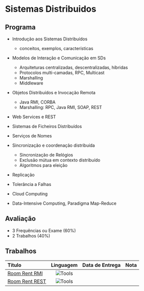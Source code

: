 # Sistemas Distribuidos

## Programa

- Introdução aos Sistemas Distribuídos
    - conceitos, exemplos, características
    
- Modelos de Interação e Comunicação em SDs
    - Arquiteturas centralizadas, descentralizadas, híbridas
    - Protocolos multi-camadas, RPC, Multicast
    - Marshalling
    - Middleware

- Objetos Distribuídos e Invocação Remota
    - Java RMI, CORBA
    - Marshalling: RPC, Java RMI, SOAP, REST

- Web Services e REST
- Sistemas de Ficheiros Distribuídos
- Serviços de Nomes

- Sincronização e coordenação distribuída
    - Sincronização de Relógios
    - Exclusão mútua em contexto distribuído
    - Algoritmos para eleição

- Replicação
- Tolerância a Falhas
- Cloud Computing
- Data-Intensive Computing, Paradigma Map-Reduce

## Avaliação

- 3 Frequências ou Exame (60%)
- 2 Trabalhos (40%)

## Trabalhos

| Título | Linguagem | Data de Entrega | Nota |
|:-------|:---------:|:---------------:|:----:|
| [Room Rent RMI](/third_year/sd/sd-t01-48566-48976/)| ![Tools](https://skillicons.dev/icons?i=java,spring) | | | 
| [Room Rent REST](/third_year/sd/sd-t02-48566-48976/)| ![Tools](https://skillicons.dev/icons?i=java,spring) | | | 